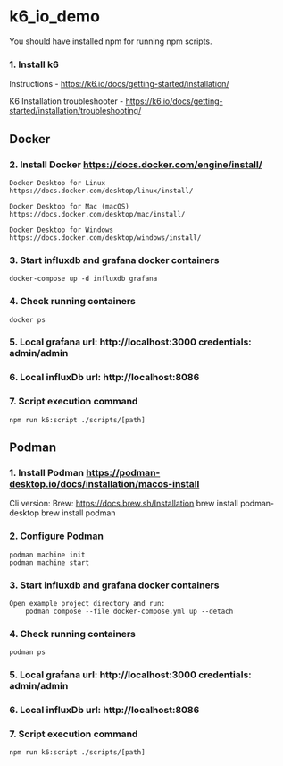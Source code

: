 # k6_io_demo
You should have installed npm for running npm scripts.
### 1. Install k6
Instructions - https://k6.io/docs/getting-started/installation/

K6 Installation troubleshooter - https://k6.io/docs/getting-started/installation/troubleshooting/

## Docker
### 2. Install Docker https://docs.docker.com/engine/install/

    Docker Desktop for Linux https://docs.docker.com/desktop/linux/install/

    Docker Desktop for Mac (macOS)	https://docs.docker.com/desktop/mac/install/

    Docker Desktop for Windows https://docs.docker.com/desktop/windows/install/

### 3. Start influxdb and grafana docker containers
    docker-compose up -d influxdb grafana
### 4. Check running containers
    docker ps
### 5. Local grafana url: http://localhost:3000 credentials: admin/admin
### 6. Local influxDb url: http://localhost:8086
### 7. Script execution command
    npm run k6:script ./scripts/[path]

## Podman
### 1. Install Podman https://podman-desktop.io/docs/installation/macos-install
Cli version:
    Brew: https://docs.brew.sh/Installation
    brew install podman-desktop
    brew install podman
### 2. Configure Podman
    podman machine init
    podman machine start
### 3. Start influxdb and grafana docker containers
    Open example project directory and run:
        podman compose --file docker-compose.yml up --detach
### 4. Check running containers
    podman ps
### 5. Local grafana url: http://localhost:3000 credentials: admin/admin
### 6. Local influxDb url: http://localhost:8086
### 7. Script execution command
    npm run k6:script ./scripts/[path]



